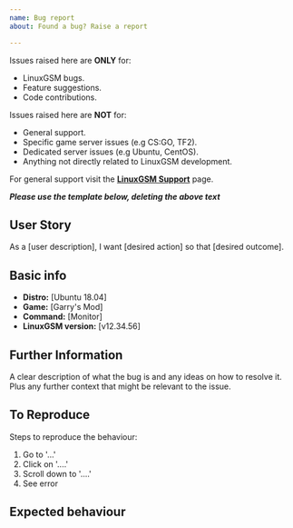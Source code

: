 ```yaml
---
name: Bug report
about: Found a bug? Raise a report

---
```

Issues raised here are **ONLY** for:
* LinuxGSM bugs.
* Feature suggestions.
* Code contributions.

Issues raised here are **NOT** for:
* General support.
* Specific game server issues (e.g CS:GO, TF2).
* Dedicated server issues (e.g Ubuntu, CentOS).
* Anything not directly related to LinuxGSM development.

For general support visit the **[LinuxGSM Support](https://linuxgsm.com/support)** page.

***Please use the template below, deleting the above text***

## User Story

As a [user description], I want [desired action] so that [desired outcome].

## Basic info

* **Distro:** [Ubuntu 18.04]
* **Game:** [Garry's Mod]
* **Command:** [Monitor]
* **LinuxGSM version:** [v12.34.56]

## Further Information

A clear description of what the bug is and any ideas on how to resolve it. Plus any further context that might be relevant to the issue.

## To Reproduce

Steps to reproduce the behaviour:
1. Go to '...'
2. Click on '....'
3. Scroll down to '....'
4. See error

## Expected behaviour
